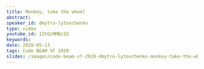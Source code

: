 ```yaml
---
title: Monkey, take the wheel
abstract: 
speaker_id: dmytro-lytovchenko
type: video
youtube_id: 12tQzMMBz1U
keywords: 
date: 2020-05-13
tags: Code BEAM SF 2020
slides: /images/code-beam-sf-2020-dmytro-lytovchenko-monkey-take-the-wheel.pdf
---
```



